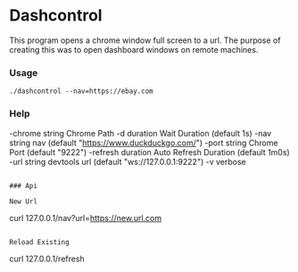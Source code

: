 # Dashcontrol


This program opens a chrome window full screen to a url.  The purpose of creating this was to open dashboard windows on remote machines.

### Usage

```
./dashcontrol --nav=https://ebay.com

```

### Help

 -chrome string
    	Chrome Path
  -d duration
    	Wait Duration (default 1s)
  -nav string
    	nav (default "https://www.duckduckgo.com/")
  -port string
    	Chrome Port (default "9222")
  -refresh duration
    	Auto Refresh Duration (default 1m0s)
  -url string
    	devtools url (default "ws://127.0.0.1:9222")
  -v	verbose
```

### Api

New Url
```
curl 127.0.0.1/nav?url=https://new.url.com
```

Reload Existing

```
curl 127.0.0.1/refresh
```
